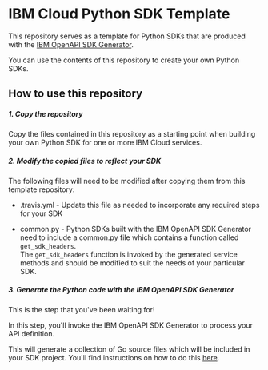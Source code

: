 # IBM Cloud Python SDK Template
This repository serves as a template for Python SDKs that are produced with the 
[IBM OpenAPI SDK Generator](https://github.ibm.com/CloudEngineering/openapi-sdkgen).

You can use the contents of this repository to create your own Python SDKs.

## How to use this repository

##### 1. Copy the repository
Copy the files contained in this repository as a starting point when building your own Python SDK
for one or more IBM Cloud services.

##### 2. Modify the copied files to reflect your SDK
The following files will need to be modified after copying them from this template repository:
* .travis.yml - Update this file as needed to incorporate any required steps for your SDK


* common.py - Python SDKs built with the IBM OpenAPI SDK Generator 
need to include a common.py file which contains a function called `get_sdk_headers`.  
The `get_sdk_headers` function is invoked by the generated service methods and should be modified to suit the
needs of your particular SDK.

##### 3. Generate the Python code with the IBM OpenAPI SDK Generator
This is the step that you've been waiting for!

In this step, you'll invoke the IBM OpenAPI SDK Generator to process your API definition.

This will generate a collection of Go source files which will be included in your SDK project.
You'll find instructions on how to do this [here](https://github.ibm.com/CloudEngineering/openapi-sdkgen/wiki).